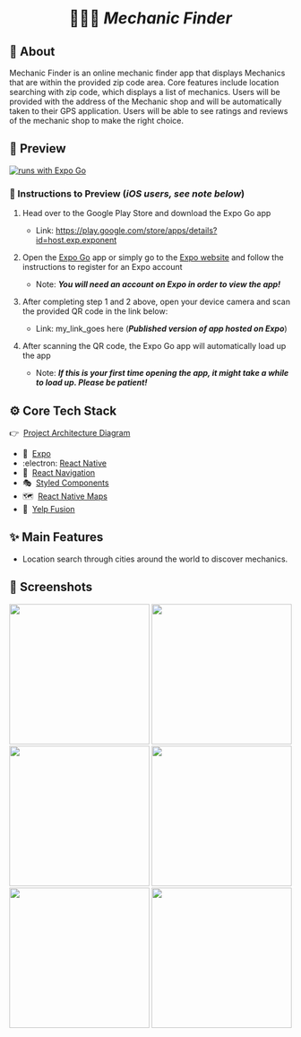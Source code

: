 <h1 align="center">
  👨🏽‍🔧 <em>Mechanic Finder</em>
</h1>

<div align="center">
<!--   <img src="./assets/images/icon@3x.png" alt="App brand icon" /> -->
</div>

## :calling: About

Mechanic Finder is an online mechanic finder app that displays Mechanics that are within the provided zip code area. Core features include location searching with zip code, which displays a list of mechanics. Users will be provided with the address of the Mechanic shop and will be automatically taken to their GPS application. Users will be able to see ratings and reviews of the mechanic shop to make the right choice. 

## :eyes: Preview

[![runs with Expo Go](https://img.shields.io/badge/Runs%20with%20Expo%20Go-4630EB.svg?style=flat-square&logo=EXPO&labelColor=f3f3f3&logoColor=000)](https://expo.io/@bernn/YumMeals)

### :1234: Instructions to Preview (_iOS users, see note below_)

1. Head over to the Google Play Store and download the Expo Go app

   - Link: https://play.google.com/store/apps/details?id=host.exp.exponent

2. Open the [Expo Go](https://play.google.com/store/apps/details?id=host.exp.exponent 'Expo Go') app or simply go to the [Expo website](https://expo.io/ 'Expo') and follow the instructions to register for an Expo account

   - Note: _**You will need an account on Expo in order to view the app!**_

3. After completing step 1 and 2 above, open your device camera and scan the provided QR code in the link below:

   - Link: my_link_goes here (_**Published version of app hosted on Expo**_)

4. After scanning the QR code, the Expo Go app will automatically load up the app

   - Note: _**If this is your first time opening the app, it might take a while to load up. Please be patient!**_

## :gear: Core Tech Stack

👉&nbsp; [Project Architecture Diagram](https://lucid.app/lucidchart/invitations/accept/inv_6fab6816-4e33-4ab2-9039-1cab4f972b3d 'YumMeals App Architecture Diagram')

- :arrow_up_small:&nbsp; [Expo](https://expo.io/ 'Expo')
- :electron:&nbsp;[React Native](https://reactnative.dev/ 'React Native')
- :link:&nbsp; [React Navigation](https://reactnavigation.org/ 'React Navigation')
- :performing_arts:&nbsp; [Styled Components](https://styled-components.com/ 'Styled Components')
- :world_map:&nbsp; [React Native Maps](https://github.com/react-native-maps/react-native-maps/ 'React Native Maps')
- :electric_plug:&nbsp; [Yelp Fusion](https://www.yelp.com/fusion/ 'Yelp Fusion')

## :sparkles: Main Features
- Location search through cities around the world to discover mechanics.

## :camera_flash: Screenshots

<p>
    <img src="./assets/screenshots/app-preview-1.gif" width="250">
    <img src="./assets/screenshots/app-preview-map.png" width="250">
    <img src="./assets/screenshots/app-preview-2.gif" width="250">
    <img src="./assets/screenshots/app-preview-restaurant-menu.png" width="250">
    <img src="./assets/screenshots/app-preview-3.gif" width="250">
    <img src="./assets/screenshots/app-preview-user-settings.png" width="250">
</p>
